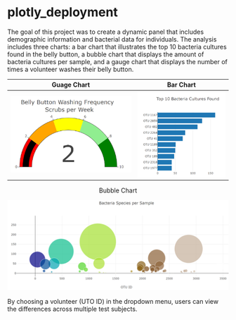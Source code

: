 # plotly_deployment

The goal of this project was to create a dynamic panel that includes demographic information and bacterial data for individuals. The analysis includes three charts: a bar chart that illustrates the top 10 bacteria cultures found in the belly button, a bubble chart that displays the amount of bacteria cultures per sample, and a gauge chart that displays the number of times a volunteer washes their belly button. 

|Guage Chart|Bar Chart|
|----------------------------------------------------------------------------|--------------------------------------------------------------------------------------------|
| ![](https://github.com/Mikeblanchard/plotly_deployment/blob/main/Resources/plotly_1.png)| ![](https://github.com/Mikeblanchard/plotly_deployment/blob/main/Resources/plotly_3.png)|

<p align="center">Bubble Chart
<p align="center">
  <img src="https://github.com/Mikeblanchard/plotly_deployment/blob/main/Resources/plotly_2.png" alt="Sublime's custom image"/>
</p>

By choosing a volunteer (UTO ID) in the dropdown menu, users can view the differences across multiple test subjects.
